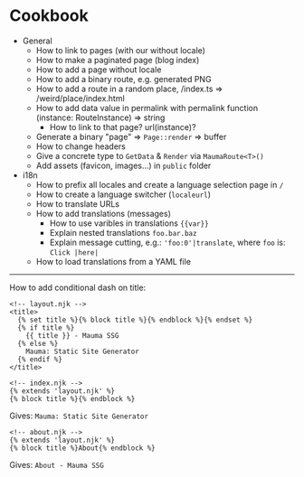 # Cookbook

- General
  - How to link to pages (with our without locale)
  - How to make a paginated page (blog index)
  - How to add a page without locale
  - How to add a binary route, e.g. generated PNG
  - How to add a route in a random place, /index.ts => /weird/place/index.html
  - How to add data value in permalink with permalink function (instance: RouteInstance) => string
    - How to link to that page? url(instance)?
  - Generate a binary "page" => `Page::render` => buffer
  - How to change headers
  - Give a concrete type to `GetData` & `Render` via `MaumaRoute<T>()`
  - Add assets (favicon, images…) in `public` folder
- i18n
  - How to prefix all locales and create a language selection page in `/`
  - How to create a language switcher (`localeurl`)
  - How to translate URLs
  - How to add translations (messages)
    - How to use varibles in translations `{{var}}`
    - Explain nested translations `foo.bar.baz`
    - Explain message cutting, e.g.: `'foo:0'|translate`, where `foo` is: `Click |here|`
  - How to load translations from a YAML file

---

How to add conditional dash on title:

```njk
<!-- layout.njk -->
<title>
  {% set title %}{% block title %}{% endblock %}{% endset %}
  {% if title %}
    {{ title }} - Mauma SSG
  {% else %}
    Mauma: Static Site Generator
  {% endif %}
</title>
```

```njk
<!-- index.njk -->
{% extends 'layout.njk' %}
{% block title %}{% endblock %}
```

Gives: `Mauma: Static Site Generator`

```njk
<!-- about.njk -->
{% extends 'layout.njk' %}
{% block title %}About{% endblock %}
```

Gives: `About - Mauma SSG`

